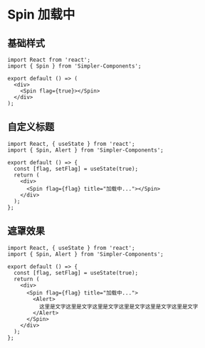 <!--
 * @Author: 邱彦兮
 * @Date: 2021-10-12 14:05:44
 * @LastEditors: 邱彦兮
 * @LastEditTime: 2022-03-08 23:11:02
 * @FilePath: /Simpler-Components/docs/Spin.md
-->

# Spin 加载中

## 基础样式

```tsx
import React from 'react';
import { Spin } from 'Simpler-Components';

export default () => (
  <div>
    <Spin flag={true}></Spin>
  </div>
);
```

## 自定义标题

```tsx
import React, { useState } from 'react';
import { Spin, Alert } from 'Simpler-Components';

export default () => {
  const [flag, setFlag] = useState(true);
  return (
    <div>
      <Spin flag={flag} title="加载中..."></Spin>
    </div>
  );
};
```

## 遮罩效果

```tsx
import React, { useState } from 'react';
import { Spin, Alert } from 'Simpler-Components';

export default () => {
  const [flag, setFlag] = useState(true);
  return (
    <div>
      <Spin flag={flag} title="加载中...">
        <Alert>
          这里是文字这里是文字这里是文字这里是文字这里是文字这里是文字
        </Alert>
      </Spin>
    </div>
  );
};
```

<API src='src/Spin'></API>
